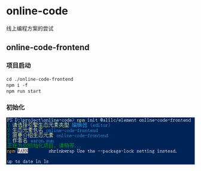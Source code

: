 # online-code
线上编程方案的尝试

## online-code-frontend
### 项目启动
```
cd ./online-code-frontend
npm i -f
npm run start
``` 
### 初始化
![init](online-code-frontend-init.png)